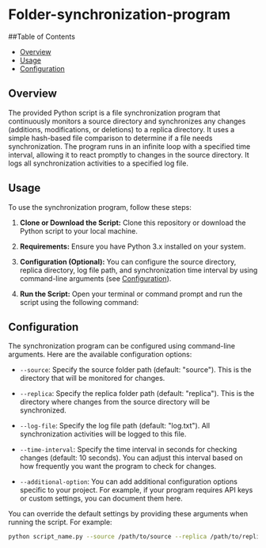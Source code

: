 # Folder-synchronization-program

##Table of Contents
- [Overview](#overview)
- [Usage](#usage)
- [Configuration](#configuration)
  
## Overview
The provided Python script is a file synchronization program that continuously monitors a source directory and synchronizes any changes (additions, modifications, or deletions) to a replica directory. It uses a simple hash-based file comparison to determine if a file needs synchronization.
The program runs in an infinite loop with a specified time interval, allowing it to react promptly to changes in the source directory. It logs all synchronization activities to a specified log file.

## Usage

To use the synchronization program, follow these steps:

1. **Clone or Download the Script:** Clone this repository or download the Python script to your local machine.

2. **Requirements:** Ensure you have Python 3.x installed on your system.

3. **Configuration (Optional):** You can configure the source directory, replica directory, log file path, and synchronization time interval by using command-line arguments (see [Configuration](#configuration)).

4. **Run the Script:** Open your terminal or command prompt and run the script using the following command:

## Configuration

The synchronization program can be configured using command-line arguments. Here are the available configuration options:

- `--source`: Specify the source folder path (default: "source"). This is the directory that will be monitored for changes.

- `--replica`: Specify the replica folder path (default: "replica"). This is the directory where changes from the source directory will be synchronized.

- `--log-file`: Specify the log file path (default: "log.txt"). All synchronization activities will be logged to this file.

- `--time-interval`: Specify the time interval in seconds for checking changes (default: 10 seconds). You can adjust this interval based on how frequently you want the program to check for changes.

- `--additional-option`: You can add additional configuration options specific to your project. For example, if your program requires API keys or custom settings, you can document them here.

You can override the default settings by providing these arguments when running the script. For example:

```bash
python script_name.py --source /path/to/source --replica /path/to/replica --log-file custom_log.txt --time-interval 30 --additional-option value
